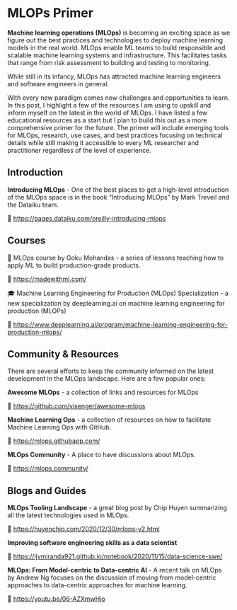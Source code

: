 # MLOPs Primer

**Machine learning operations (MLOps)** is becoming an exciting space as we figure out the best practices and technologies to deploy machine learning models in the real world. MLOps enable ML teams to build responsible and scalable machine learning systems and infrastructure. This facilitates tasks that range from risk assessment to building and testing to monitoring.

While still in its infancy, MLOps has attracted machine learning engineers and software engineers in general.

With every new paradigm comes new challenges and opportunities to learn. In this post, I highlight a few of the resources I am using to upskill and inform myself on the latest in the world of MLOps. I have listed a few educational resources as a start but I plan to build this out as a more comprehensive primer for the future. The primer will include emerging tools for MLOps, research, use cases, and best practices focusing on technical details while still making it accessible to every ML researcher and practitioner regardless of the level of experience.

## Introduction
**Introducing MLOps** - One of the best places to get a high-level introduction of the MLOps space is in the book “Introducing MLOps” by Mark Treveil and the Dataiku team.

🔗 https://pages.dataiku.com/oreilly-introducing-mlops

## Courses

🚀 MLOps course by Goku Mohandas - a series of lessons teaching how to apply ML to build production-grade products.

🔗 https://madewithml.com/

🎓 Machine Learning Engineering for Production (MLOps) Specialization - a new specialization by deeplearning.ai on machine learning engineering for production (MLOPs)

🔗 https://www.deeplearning.ai/program/machine-learning-engineering-for-production-mlops/

## Community & Resources
There are several efforts to keep the community informed on the latest development in the MLOps landscape. Here are a few popular ones:


**Awesome MLOps** - a collection of links and resources for MLOps

🔗 https://github.com/visenger/awesome-mlops

**Machine Learning Ops** - a collection of resources on how to facilitate Machine Learning Ops with GitHub.

🔗 https://mlops.githubapp.com/

**MLOps Community** - A place to have discussions about MLOps.

🔗 https://mlops.community/

## Blogs and Guides

**MLOps Tooling Landscape** - a great blog post by Chip Huyen summarizing all the latest technologies used in MLOps.

🔗 https://huyenchip.com/2020/12/30/mlops-v2.html

**Improving software engineering skills as a data scientist**

🔗 https://ljvmiranda921.github.io/notebook/2020/11/15/data-science-swe/

**MLOps: From Model-centric to Data-centric AI** - A recent talk on MLOps by Andrew Ng focuses on the discussion of moving from model-centric approaches to data-centric approaches for machine learning.

🔗 https://youtu.be/06-AZXmwHjo
